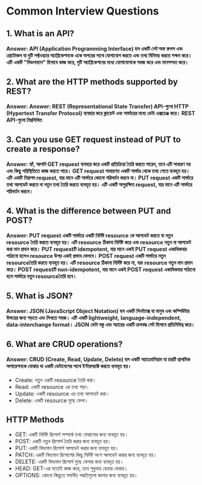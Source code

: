 # Common Interview Questions

## 1. What is an API?

#### Answer: API (Application Programming Interface) হল একটি সেট অফ রুলস এবং প্রোটোকল যা দুটি সফ্টওয়্যার অ্যাপ্লিকেশনকে একে অপরের সাথে যোগাযোগ করতে এবং তথ্য বিনিময় করতে সক্ষম করে। এটি একটি "মিডলম্যান" হিসাবে কাজ করে, দুটি অ্যাপ্লিকেশনের মধ্যে যোগাযোগকে সহজ করে এবং মানসম্মত করে।

## 2. What are the HTTP methods supported by REST?

#### Answer: Answer: REST (Representational State Transfer) API-গুলো HTTP (Hypertext Transfer Protocol) ব্যবহার করে ক্লায়েন্ট এবং সার্ভারের মধ্যে ডেটা এক্সচেঞ্জ করে। REST API-গুলো নিম্নলিখিত

## 3. Can you use GET request instead of PUT to create a response?

#### Answer: হ্যাঁ, আপনি GET request ব্যবহার করে একটি প্রতিক্রিয়া তৈরি করতে পারেন, তবে এটি সাধারণ নয় এবং কিছু পরিস্থিতিতে কাজ করতে পারে। GET request সাধারণত একটি সার্ভার থেকে তথ্য পেতে ব্যবহৃত হয়। এটি একটি নিরাপদ request, যার মানে এটি সার্ভারে কোনো পরিবর্তন করবে না। PUT request একটি সার্ভারে তথ্য আপডেট করতে বা নতুন তথ্য তৈরি করতে ব্যবহৃত হয়। এটি একটি অসুরক্ষিত request, যার মানে এটি সার্ভারে পরিবর্তন করবে।

## 4. What is the difference between PUT and POST?

#### Answer: PUT request একটি সার্ভারে একটি নির্দিষ্ট resource কে আপডেট করতে বা নতুন resource তৈরি করতে ব্যবহৃত হয়। এটি resource ঠিকানা নির্দিষ্ট করে এবং resource নতুন বা আপডেট করা মান প্রদান করে। PUT requestটি idempotent, যার মানে একই PUT request একাধিকবার পাঠানো হলেও resource উপর একই প্রভাব ফেলবে। POST request একটি সার্ভারে নতুন resourceতৈরি করতে ব্যবহৃত হয়। এটি resource ঠিকানা নির্দিষ্ট করে না, বরং resource নতুন মান প্রদান করে। POST requestটি non-idempotent, যার মানে একই POST request একাধিকবার পাঠানো হলে সার্ভারে নতুন resourceতৈরি হবে।

## 5. What is JSON?

#### Answer: JSON (JavaScript Object Notation) হল একটি সিনট্যাক্স যা মানুষ এবং কম্পিউটার উভয়ের জন্য পড়তে এবং লিখতে সহজ। এটি একটি lightweight, language-independent, data-interchange format। JSON ডেটা বস্তু এবং অ্যারের একটি ক্রমবদ্ধ সেট হিসাবে প্রতিনিধিত্ব করে।

## 6. What are CRUD operations?

#### Answer: CRUD (Create, Read, Update, Delete) হল একটি অ্যাক্রোনিয়াম যা চারটি প্রাথমিক অপারেশনকে বোঝায় যা একটি ডেটাবেসের সাথে ইন্টারঅ্যাক্ট করতে ব্যবহৃত হয়।

- Create: নতুন একটি resource তৈরি করা।
- Read: একটি resource এর তথ্য পড়া।
- Update: একটি resource এর তথ্য আপডেট করা।
- Delete: একটি resource মুছে ফেলা।

## HTTP Methods

- GET: একটি নির্দিষ্ট রিসোর্স সম্পর্কে তথ্য ফেরানোর জন্য ব্যবহৃত হয়।
- POST: একটি নতুন রিসোর্স তৈরি করার জন্য ব্যবহৃত হয়।
- PUT: একটি বিদ্যমান রিসোর্স আপডেট করার জন্য ব্যবহৃত হয়।
- PATCH: একটি বিদ্যমান রিসোর্সের কিছু নির্দিষ্ট অংশ আপডেট করার জন্য ব্যবহৃত হয়।
- DELETE: একটি বিদ্যমান রিসোর্স মুছে ফেলার জন্য ব্যবহৃত হয়।
- HEAD: GET-এর মতোই কাজ করে, তবে শুধুমাত্র হেডার ফেরায়।
- OPTIONS: কোনো কিছুতে সমর্থিত পদ্ধতিগুলো জানার জন্য ব্যবহৃত হয়।
